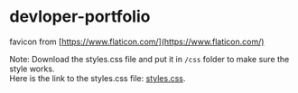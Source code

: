 # devloper-portfolio
favicon from [https://www.flaticon.com/](https://www.flaticon.com/) <br>

Note: Download the styles.css file and put it in ```/css``` folder to make sure the style works. <br>
Here is the link to the styles.css file: <a href="https://drive.google.com/file/d/1swUq8pB17Ub51CDoeHt39rU52Gzufd9h/view?usp=sharing">styles.css</a>.
